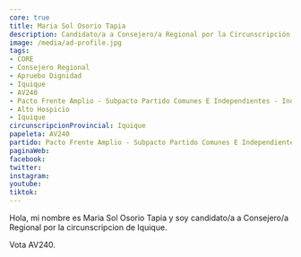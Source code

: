 ```yaml
---
core: true
title: Maria Sol Osorio Tapia
description: Candidato/a a Consejero/a Regional por la Circunscripción de Iquique
image: /media/ad-profile.jpg
tags:
- CORE
- Consejero Regional
- Apruebo Dignidad
- Iquique
- AV240
- Pacto Frente Amplio - Subpacto Partido Comunes E Independientes - Independientes
- Alto Hospicio
- Iquique
circunscripcionProvincial: Iquique
papeleta: AV240
partido: Pacto Frente Amplio - Subpacto Partido Comunes E Independientes - Independientes
paginaWeb:
facebook:
twitter:
instagram:
youtube:
tiktok:
---
```

Hola, mi nombre es Maria Sol Osorio Tapia y soy candidato/a a Consejero/a Regional por la circunscripcion de Iquique.

Vota AV240.
